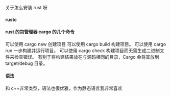 关于怎么安装 rust 呀

#### rustc

#### rust 的包管理器 cargo 的几个命令

可以使用 cargo new <name> 创建项目
可以使用 cargo build 构建项目。
可以使用 cargo run 一步构建并运行项目。
可以使用 cargo check 构建项目而无需生成二进制文件来检查错误。
有别于将构建结果放在与源码相同的目录，Cargo 会将其放到 target/debug 目录。

#### 语法

和 c++非常类型，语法也很优雅，作为静态语言我非常喜欢
